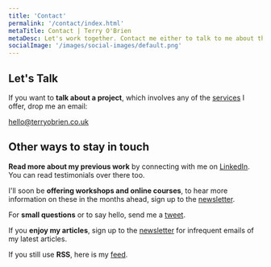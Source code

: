 ```yaml
---
title: 'Contact'
permalink: '/contact/index.html'
metaTitle: Contact | Terry O'Brien 
metaDesc: Let's work together. Contact me either to talk to me about the services I can offer, or to just say hello! 
socialImage: '/images/social-images/default.png'
---
```


<h2>Let's Talk</h2>
<p class="text-500 sm:text-600">If you want to <strong>talk about a project</strong>, which involves any of the <a id="contactServices" href="/services">services</a> I offer, drop me an email:</p>
<p class="text-500 sm:text-600"><a id="contactCTA" href="&#109;&#97;&#105;&#108;&#116;&#111;&#58;&#104;&#101;&#108;&#108;&#111;&#64;&#116;&#101;&#114;&#114;&#121;&#111;&#98;&#114;&#105;&#101;&#110;&#46;&#99;&#111;&#46;&#117;&#107;">&#104;&#101;&#108;&#108;&#111;&#64;&#116;&#101;&#114;&#114;&#121;&#111;&#98;&#114;&#105;&#101;&#110;&#46;&#99;&#111;&#46;&#117;&#107;</a></p>

<h2>Other ways to stay in touch</h2>

<strong>Read more about my previous work</strong> by connecting with me on <a id="contactLinkedin" href="https://www.linkedin.com/in/mrtobrien" target="_blank" rel="noreferrer noopener">LinkedIn</a>. You can read testimonials over there too.

I'll soon be <strong>offering workshops and online courses</strong>, to hear more information on these in the months ahead, sign up to the <a id="contactCourseEnquiryNewsletter" href="https://mailchi.mp/877e42635e8c/newsletter" target="_blank" rel="noreferrer noopener">newsletter</a>.

For <strong>small questions</strong> or to say hello, send me a <a id="contactTwitter" href="https://twitter.com/digitaltob" target="_blank" rel="noreferrer noopener">tweet</a>.

If you <strong>enjoy my articles</strong>, sign up to the <a id="contactNewsletterArticles" href="https://mailchi.mp/877e42635e8c/newsletter" target="_blank" rel="noreferrer noopener">newsletter</a> for infrequent emails of my latest articles.

If you still use <strong>RSS</strong>, here is my <a id="contactRSS" href="https://www.terryobrien.co.uk/feed.xml">feed</a>.
